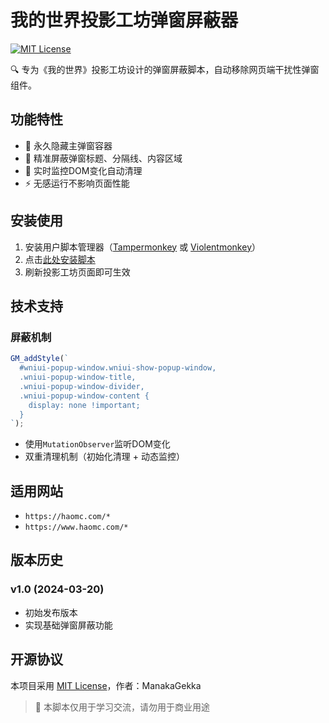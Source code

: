 # 我的世界投影工坊弹窗屏蔽器

[![MIT License](https://img.shields.io/badge/license-MIT-green.svg)](LICENSE)

🔍 专为《我的世界》投影工坊设计的弹窗屏蔽脚本，自动移除网页端干扰性弹窗组件。

## 功能特性
- 🚫 永久隐藏主弹窗容器
- 🎯 精准屏蔽弹窗标题、分隔线、内容区域
- 🔄 实时监控DOM变化自动清理
- ⚡ 无感运行不影响页面性能

## 安装使用
1. 安装用户脚本管理器（[Tampermonkey](https://www.tampermonkey.net/) 或 [Violentmonkey](https://violentmonkey.github.io/)）
2. 点击[此处安装脚本](https://example.com/block-popup.user.js)
3. 刷新投影工坊页面即可生效

## 技术支持
### 屏蔽机制
```javascript
GM_addStyle(`
  #wniui-popup-window.wniui-show-popup-window,
  .wniui-popup-window-title,
  .wniui-popup-window-divider,
  .wniui-popup-window-content {
    display: none !important;
  }
`);
```
- 使用`MutationObserver`监听DOM变化
- 双重清理机制（初始化清理 + 动态监控）

## 适用网站
- `https://haomc.com/*`
- `https://www.haomc.com/*`

## 版本历史
### v1.0 (2024-03-20)
- 初始发布版本
- 实现基础弹窗屏蔽功能

## 开源协议
本项目采用 [MIT License](LICENSE)，作者：ManakaGekka

> 📢 本脚本仅用于学习交流，请勿用于商业用途